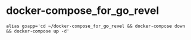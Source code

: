 # docker-compose_for_go_revel

```
alias goapp='cd ~/docker-compose_for_go_revel && docker-compose down && docker-compose up -d'
```
